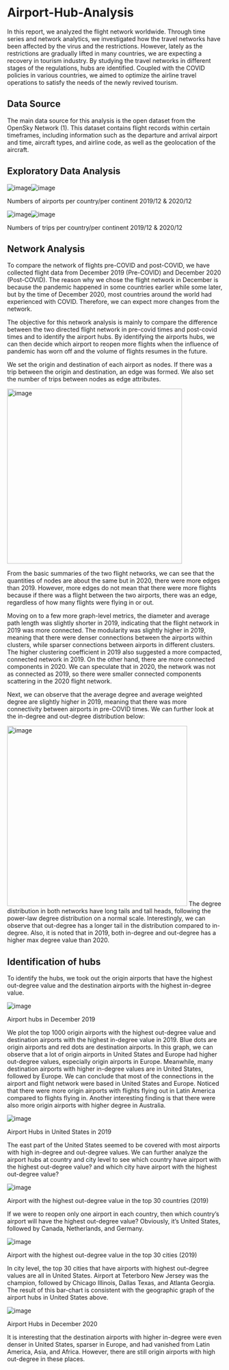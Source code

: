 # Airport-Hub-Analysis
In this report, we analyzed the flight network worldwide. Through time series and network analytics, we investigated how the travel networks have been affected by the virus and the restrictions. However, lately as the restrictions are gradually lifted in many countries, we are expecting a recovery in tourism industry. By studying the travel networks in different stages of the regulations, hubs are identified. Coupled with the COVID policies in various countries, we aimed to optimize the airline travel operations to satisfy the needs of the newly revived tourism.


## Data Source
The main data source for this analysis is the open dataset from the OpenSky Network (1). This dataset contains flight records within certain timeframes, including information such as the departure and arrival airport and time, aircraft types, and airline code, as well as the geolocation of the aircraft.

## Exploratory Data Analysis 
![image](https://user-images.githubusercontent.com/88580416/161209197-097e16a7-2bfa-4ebd-8b4f-8ded467bf2f3.png)![image](https://user-images.githubusercontent.com/88580416/161209292-f8d5cd85-bf3a-485b-a94b-1871a459e82e.png)

Numbers of airports per country/per continent 2019/12 & 2020/12

![image](https://user-images.githubusercontent.com/88580416/161209361-9bf97dfd-a4a7-402e-a52b-5a9ad5469ccd.png)![image](https://user-images.githubusercontent.com/88580416/161209374-db47182c-4ef8-43e2-b979-727efcb53720.png)

Numbers of trips per country/per continent 2019/12 & 2020/12

## Network Analysis

To compare the network of flights pre-COVID and post-COVID, we have collected flight data from December 2019 (Pre-COVID) and December 2020 (Post-COVID). The reason why we chose the flight network in December is because the pandemic happened in some countries earlier while some later, but by the time of December 2020, most countries around the world had experienced with COVID. Therefore, we can expect more changes from the network. 

The objective for this network analysis is mainly to compare the difference between the two directed flight network in pre-covid times and post-covid times and to identify the airport hubs. By identifying the airports hubs, we can then decide which airport to reopen more flights when the influence of pandemic has worn off and the volume of flights resumes in the future.  

We set the origin and destination of each airport as nodes. If there was a trip between the origin and destination, an edge was formed. We also set the number of trips between nodes as edge attributes.

<img width="409" alt="image" src="https://user-images.githubusercontent.com/88580416/161209632-ae1fe2da-f97e-460d-b048-10f1469923ed.png">

From the basic summaries of the two flight networks, we can see that the quantities of nodes are about the same but in 2020, there were more edges than 2019. However, more edges do not mean that there were more flights because if there was a flight between the two airports, there was an edge, regardless of how many flights were flying in or out.


Moving on to a few more graph-level metrics, the diameter and average path length was slightly shorter in 2019, indicating that the flight network in 2019 was more connected. The modularity was slightly higher in 2019, meaning that there were denser connections between the airports within clusters, while sparser connections between airports in different clusters. The higher clustering coefficient in 2019 also suggested a more compacted, connected network in 2019.  On the other hand, there are more connected components in 2020. We can speculate that in 2020, the network was not as connected as 2019, so there were smaller connected components scattering in the 2020 flight network.   


Next, we can observe that the average degree and average weighted degree are slightly higher in 2019, meaning that there was more connectivity between airports in pre-COVID times. We can further look at the in-degree and out-degree distribution below:  

<img width="421" alt="image" src="https://user-images.githubusercontent.com/88580416/161209717-15820639-3010-44a4-aa1f-e7ecbb85c1c2.png">
The degree distribution in both networks have long tails and tall heads, following the power-law degree distribution on a normal scale. Interestingly, we can observe that out-degree has a longer tail in the distribution compared to in-degree. Also, it is noted that in 2019, both in-degree and out-degree has a higher max degree value than 2020.


## Identification of hubs
To identify the hubs, we took out the origin airports that have the highest out-degree value and the destination airports with the highest in-degree value.


![image](https://user-images.githubusercontent.com/88580416/161210385-d3c51c2d-6eb7-4a75-986e-da97afc11212.png) 

Airport hubs in December 2019

We plot the top 1000 origin airports with the highest out-degree value and destination airports with the highest in-degree value in 2019. Blue dots are origin airports and red dots are destination airports. In this graph, we can observe that a lot of origin airports in United States and Europe had higher out-degree values, especially origin airports in Europe. Meanwhile, many destination airports with higher in-degree values are in United States, followed by Europe. We can conclude that most of the connections in the airport and flight network were based in United States and Europe. Noticed that there were more origin airports with flights flying out in Latin America compared to flights flying in. Another interesting finding is that there were also more origin airports with higher degree in Australia. 

![image](https://user-images.githubusercontent.com/88580416/161210482-ee63bb91-e962-489f-a201-b8f25a09eec4.png) 

Airport Hubs in United States in 2019

The east part of the United States seemed to be covered with most airports with high in-degree and out-degree values. We can further analyze the airport hubs at country and city level to see which country have airport with the highest out-degree value? and which city have airport with the highest out-degree value?

![image](https://user-images.githubusercontent.com/88580416/161210536-382b25e0-6900-4726-811c-e3d3421197e9.png) 

Airport with the highest out-degree value in the top 30 countries (2019)

If we were to reopen only one airport in each country, then which country’s airport will have the highest out-degree value? Obviously, it’s United States, followed by Canada, Netherlands, and Germany.

![image](https://user-images.githubusercontent.com/88580416/161210611-b6732b01-25ef-4c8f-ad36-55de5b84a310.png) 

Airport with the highest out-degree value in the top 30 cities (2019)

In city level, the top 30 cities that have airports with highest out-degree values are all in United States. Airport at Teterboro New Jersey was the champion, followed by Chicago Illinois, Dallas Texas, and Atlanta Georgia. The result of this bar-chart is consistent with the geographic graph of the airport hubs in United States above.

![image](https://user-images.githubusercontent.com/88580416/161210693-6cae655e-e612-4296-8e12-ba9f88f434a1.png) 

Airport Hubs in December 2020

It is interesting that the destination airports with higher in-degree were even denser in United States, sparser in Europe, and had vanished from Latin America, Asia, and Africa. However, there are still origin airports with high out-degree in these places.




